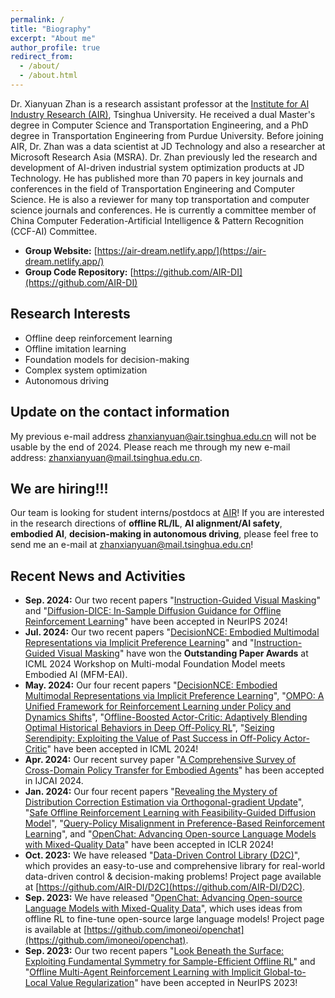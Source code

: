 ```yaml
---
permalink: /
title: "Biography"
excerpt: "About me"
author_profile: true
redirect_from: 
  - /about/
  - /about.html
---
```


Dr. Xianyuan Zhan is a research assistant professor at the [Institute for AI Industry Research (AIR)](https://air.tsinghua.edu.cn), Tsinghua University. He received a dual Master's degree in Computer Science and Transportation Engineering, and a PhD degree in Transportation Engineering from Purdue University. Before joining AIR, Dr. Zhan was a data scientist at JD Technology and also a researcher at Microsoft Research Asia (MSRA). Dr. Zhan previously led the research and development of AI-driven industrial system optimization products at JD Technology. He has published more than 70 papers in key journals and conferences in the field of Transportation Engineering and Computer Science. He is also a reviewer for many top transportation and computer science journals and conferences. He is currently a committee member of China Computer Federation-Artificial Intelligence & Pattern Recognition (CCF-AI) Committee. 

* <b>Group Website:</b> [https://air-dream.netlify.app/](https://air-dream.netlify.app/)
* <b>Group Code Repository:</b> [https://github.com/AIR-DI](https://github.com/AIR-DI)

Research Interests
---
* Offline deep reinforcement learning
* Offline imitation learning
* Foundation models for decision-making
* Complex system optimization
* Autonomous driving

Update on the contact information
---
My previous e-mail address zhanxianyuan@air.tsinghua.edu.cn will not be usable by the end of 2024. Please reach me through my new e-mail address:  [zhanxianyuan@mail.tsinghua.edu.cn](mailto:zhanxianyuan@mail.tsinghua.edu.cn). 


We are hiring!!!
---
Our team is looking for student interns/postdocs at [AIR](https://air.tsinghua.edu.cn)! If you are interested in the research directions of **offline RL/IL**, **AI alignment/AI safety**, **embodied AI**, **decision-making in autonomous driving**, please feel free to send me an e-mail at [zhanxianyuan@mail.tsinghua.edu.cn](mailto:zhanxianyuan@mail.tsinghua.edu.cn)!


Recent News and Activities
---
* <b>Sep. 2024:</b> Our two recent papers "[Instruction-Guided Visual Masking](http://zhanxianyuan.xyz/publication/2024-IVM)" and "[Diffusion-DICE: In-Sample Diffusion Guidance for Offline Reinforcement Learning](http://zhanxianyuan.xyz/publication/2024-DiffDice)" have been accepted in NeurIPS 2024!
* <b>Jul. 2024:</b> Our two recent papers "[DecisionNCE: Embodied Multimodal Representations via Implicit Preference Learning](http://zhanxianyuan.xyz/publication/2024-decisionNCE)" and "[Instruction-Guided Visual Masking](http://zhanxianyuan.xyz/publication/2024-IVM)" have won the <b>Outstanding Paper Awards</b> at ICML 2024 Workshop on Multi-modal Foundation Model meets Embodied AI (MFM-EAI).
* <b>May. 2024:</b> Our four recent papers "[DecisionNCE: Embodied Multimodal Representations via Implicit Preference Learning](http://zhanxianyuan.xyz/publication/2024-decisionNCE)", "[OMPO: A Unified Framework for Reinforcement Learning under Policy and Dynamics Shifts](http://zhanxianyuan.xyz/publication/2024-OMPO)", "[Offline-Boosted Actor-Critic: Adaptively Blending Optimal Historical Behaviors in Deep Off-Policy RL](http://zhanxianyuan.xyz/publication/2024-OBAC)", "[Seizing Serendipity: Exploiting the Value of Past Success in Off-Policy Actor-Critic](http://zhanxianyuan.xyz/publication/2024-BEE)" have been accepted in ICML 2024!
* <b>Apr. 2024:</b> Our recent survey paper "[A Comprehensive Survey of Cross-Domain Policy Transfer for Embodied Agents](http://zhanxianyuan.xyz/publication/2024-cross_domain)" has been accepted in IJCAI 2024.
* <b>Jan. 2024:</b> Our four recent papers "[Revealing the Mystery of Distribution Correction Estimation via Orthogonal-gradient Update](http://zhanxianyuan.xyz/publication/2024-ODICE)", "[Safe Offline Reinforcement Learning with Feasibility-Guided Diffusion Model](http://zhanxianyuan.xyz/publication/2024-FISOR)", "[Query-Policy Misalignment in Preference-Based Reinforcement Learning](http://zhanxianyuan.xyz/publication/2024-QPA)", and "[OpenChat: Advancing Open-source Language Models with Mixed-Quality Data](http://zhanxianyuan.xyz/publication/2024-OpenChat)" have been accepted in ICLR 2024!
* <b>Oct. 2023:</b> We have released "[Data-Driven Control Library (D2C)](http://zhanxianyuan.xyz/project/2023-d2c)", which provides an easy-to-use and comprehensive library for real-world data-driven control & decision-making problems! Project page available at [https://github.com/AIR-DI/D2C](https://github.com/AIR-DI/D2C).
* <b>Sep. 2023:</b> We have released "[OpenChat: Advancing Open-source Language Models with Mixed-Quality Data](http://zhanxianyuan.xyz/publication/2023-OpenChat)", which uses ideas from offline RL to fine-tune open-source large language models! Project page is available at [https://github.com/imoneoi/openchat](https://github.com/imoneoi/openchat).
* <b>Sep. 2023:</b> Our two recent papers "[Look Beneath the Surface: Exploiting Fundamental Symmetry for Sample-Efficient Offline RL](http://zhanxianyuan.xyz/publication/2023-TSRL)" and "[Offline Multi-Agent Reinforcement Learning with Implicit Global-to-Local Value Regularization](http://zhanxianyuan.xyz/publication/2023-OMIGA)" have been accepted in NeurIPS 2023!